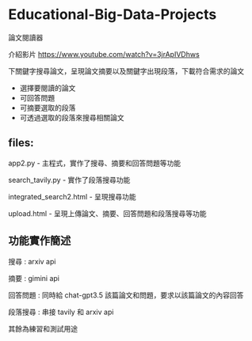 # Educational-Big-Data-Projects
論文閱讀器

介紹影片
https://www.youtube.com/watch?v=3jrApIVDhws

下關鍵字搜尋論文，呈現論文摘要以及關鍵字出現段落，下載符合需求的論文
- 選擇要閱讀的論文
- 可回答問題
- 可摘要選取的段落
- 可透過選取的段落來搜尋相關論文


## files:

app2.py - 主程式，實作了搜尋、摘要和回答問題等功能

search_tavily.py - 實作了段落搜尋功能

integrated_search2.html - 呈現搜尋功能

upload.html - 呈現上傳論文、摘要、回答問題和段落搜尋等功能




## 功能實作簡述

搜尋 : arxiv api

摘要 : gimini api

回答問題 : 同時給 chat-gpt3.5 該篇論文和問題，要求以該篇論文的內容回答

段落搜尋 : 串接 tavily 和 arxiv api

其餘為練習和測試用途
